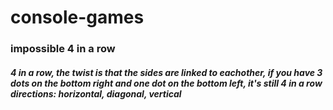 # console-games
### impossible 4 in a row   
##### 4 in a row, the twist is that the sides are linked to eachother, if you have 3 dots on the bottom right and one dot on the bottom left, it's still 4 in a row <br /> directions: horizontal, diagonal, vertical